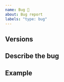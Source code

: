 ```yaml
---
name: Bug 🐞
about: Bug report
labels: "type: bug"
---
```


<!-- Before opening a new bug issue, please search existing issues: https://github.com/minimit/xtendui/issues -->

## Versions

<!-- XtenduUI version, browser, browser version, operating system -->

## Describe the bug

<!-- What happends? describe the steps to reproduce the bug and how it should behave instead -->

## Example

<!-- Provide the minimal working example (github, codepen, etc..) -->
